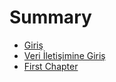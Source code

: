 # Summary

* [Giriş](README.md)
* [Veri İletişimine Giriş](HAFTA2.md)
* [First Chapter](chapter1.md)

